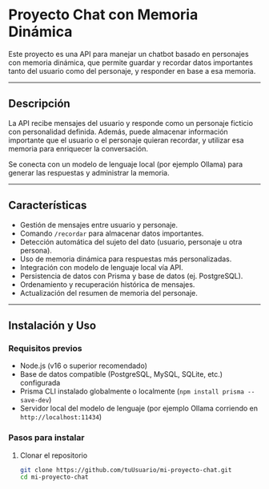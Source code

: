 # Proyecto Chat con Memoria Dinámica

Este proyecto es una API para manejar un chatbot basado en personajes con memoria dinámica, que permite guardar y recordar datos importantes tanto del usuario como del personaje, y responder en base a esa memoria.

---

## Descripción

La API recibe mensajes del usuario y responde como un personaje ficticio con personalidad definida. Además, puede almacenar información importante que el usuario o el personaje quieran recordar, y utilizar esa memoria para enriquecer la conversación.

Se conecta con un modelo de lenguaje local (por ejemplo Ollama) para generar las respuestas y administrar la memoria.

---

## Características

- Gestión de mensajes entre usuario y personaje.
- Comando `/recordar` para almacenar datos importantes.
- Detección automática del sujeto del dato (usuario, personaje u otra persona).
- Uso de memoria dinámica para respuestas más personalizadas.
- Integración con modelo de lenguaje local vía API.
- Persistencia de datos con Prisma y base de datos (ej. PostgreSQL).
- Ordenamiento y recuperación histórica de mensajes.
- Actualización del resumen de memoria del personaje.

---

## Instalación y Uso

### Requisitos previos

- Node.js (v16 o superior recomendado)
- Base de datos compatible (PostgreSQL, MySQL, SQLite, etc.) configurada
- Prisma CLI instalado globalmente o localmente (`npm install prisma --save-dev`)
- Servidor local del modelo de lenguaje (por ejemplo Ollama corriendo en `http://localhost:11434`)

### Pasos para instalar

1. Clonar el repositorio

   ```bash
   git clone https://github.com/tuUsuario/mi-proyecto-chat.git
   cd mi-proyecto-chat

